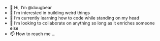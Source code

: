 - 👋 Hi, I’m @dougbear
- 👀 I’m interested in building weird things
- 🌱 I’m currently learning how to code while standing on my head
- 💞️ I’m looking to collaborate on anything so long as it enriches someone else
- 📫 How to reach me ...

<!---
dougbear/dougbear is a ✨ special ✨ repository because its `README.md` (this file) appears on your GitHub profile.
You can click the Preview link to take a look at your changes.
--->
